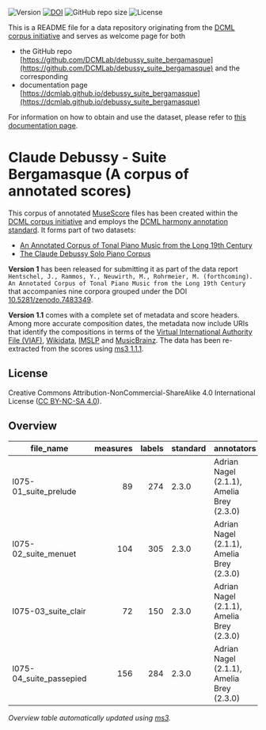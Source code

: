 ![Version](https://img.shields.io/github/v/release/DCMLab/debussy_suite_bergamasque?display_name=tag)
[![DOI](https://zenodo.org/badge/383823308.svg)](https://zenodo.org/badge/latestdoi/383823308)
![GitHub repo size](https://img.shields.io/github/repo-size/DCMLab/debussy_suite_bergamasque)
![License](https://img.shields.io/badge/license-CC%20BY--NC--SA%204.0-9cf)


This is a README file for a data repository originating from the [DCML corpus initiative](https://github.com/DCMLab/dcml_corpora)
and serves as welcome page for both 

* the GitHub repo [https://github.com/DCMLab/debussy_suite_bergamasque](https://github.com/DCMLab/debussy_suite_bergamasque) and the corresponding
* documentation page [https://dcmlab.github.io/debussy_suite_bergamasque](https://dcmlab.github.io/debussy_suite_bergamasque)

For information on how to obtain and use the dataset, please refer to [this documentation page](https://dcmlab.github.io/debussy_suite_bergamasque/introduction).

# Claude Debussy - Suite Bergamasque (A corpus of annotated scores)

This corpus of annotated [MuseScore](https://musescore.org) files has been created within
the [DCML corpus initiative](https://github.com/DCMLab/dcml_corpora) and employs
the [DCML harmony annotation standard](https://github.com/DCMLab/standards). 
It forms part of two datasets: 

* [An Annotated Corpus of Tonal Piano Music from the Long 19th Century](https://github.com/DCMLab/romantic_piano_corpus)
* [The Claude Debussy Solo Piano Corpus](https://github.com/DCMLab/debussy_piano)

**Version 1** has been released for submitting it as part of the data
report `Hentschel, J., Rammos, Y., Neuwirth, M., Rohrmeier, M. (forthcoming). An Annotated Corpus of Tonal Piano Music from the Long 19th Century`
that accompanies nine corpora grouped under the DOI [10.5281/zenodo.7483349](https://doi.org/10.5281/zenodo.7483349).

**Version 1.1** comes with a complete set of metadata and score headers. Among more accurate composition dates, the
metadata now include URIs that identify the compositions in terms of
the [Virtual International Authority File (VIAF)](https://viaf.org/), [Wikidata](https://www.wikidata.org), [IMSLP](https://imslp.org/)
and [MusicBrainz](https://musicbrainz.org/). The data has been re-extracted from the scores
using [ms3 1.1.1](https://pypi.org/project/ms3/).

## License

Creative Commons Attribution-NonCommercial-ShareAlike 4.0 International License ([CC BY-NC-SA 4.0](https://creativecommons.org/licenses/by-nc-sa/4.0/)).

## Overview
|       file_name       |measures|labels|standard|               annotators                |reviewers|
|-----------------------|-------:|-----:|--------|-----------------------------------------|---------|
|l075-01_suite_prelude  |      89|   274|2.3.0   |Adrian Nagel (2.1.1), Amelia Brey (2.3.0)|AB, AN   |
|l075-02_suite_menuet   |     104|   305|2.3.0   |Adrian Nagel (2.1.1), Amelia Brey (2.3.0)|AB, AN   |
|l075-03_suite_clair    |      72|   150|2.3.0   |Adrian Nagel (2.1.1), Amelia Brey (2.3.0)|AB, AN   |
|l075-04_suite_passepied|     156|   284|2.3.0   |Adrian Nagel (2.1.1), Amelia Brey (2.3.0)|AB, AN   |


*Overview table automatically updated using [ms3](https://johentsch.github.io/ms3/).*
